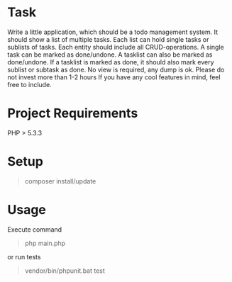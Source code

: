 # Task
Write a little application, which should be a todo management system. It should show a list of multiple tasks. Each list can hold single tasks or sublists of tasks.
Each entity should include all CRUD-operations. A single task can be marked as done/undone. A tasklist can also be marked as done/undone. If a tasklist is marked as done, it should also mark every sublist or subtask as done.
No view is required, any dump is ok. Please do not invest more than 1-2 hours
If you have any cool features in mind, feel free to include.

# Project Requirements
PHP > 5.3.3

# Setup
>composer install/update

# Usage
Execute command
>php main.php

or run tests

>vendor/bin/phpunit.bat test